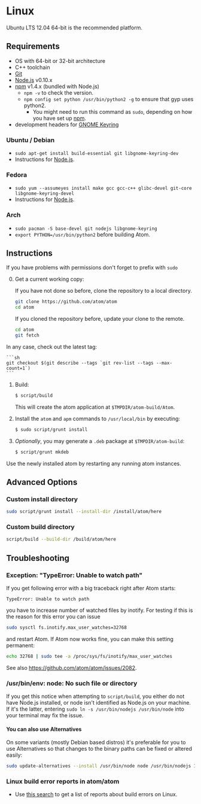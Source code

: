 # Linux

Ubuntu LTS 12.04 64-bit is the recommended platform.

## Requirements

  * OS with 64-bit or 32-bit architecture
  * C++ toolchain
  * [Git](http://git-scm.com/)
  * [Node.js](http://nodejs.org/download/) v0.10.x
  * [npm](http://www.npmjs.org/) v1.4.x (bundled with Node.js)
    * `npm -v` to check the version.
    * `npm config set python /usr/bin/python2 -g` to ensure that gyp uses python2.
      * You might need to run this command as `sudo`, depending on how you have set up [npm](https://github.com/joyent/node/wiki/Installing-Node.js-via-package-manager#ubuntu-mint-elementary-os).
  * development headers for [GNOME Keyring](https://wiki.gnome.org/Projects/GnomeKeyring)

### Ubuntu / Debian

* `sudo apt-get install build-essential git libgnome-keyring-dev`
* Instructions for  [Node.js](https://github.com/joyent/node/wiki/Installing-Node.js-via-package-manager#ubuntu-mint-elementary-os).

### Fedora

* `sudo yum --assumeyes install make gcc gcc-c++ glibc-devel git-core libgnome-keyring-devel`
* Instructions for [Node.js](https://github.com/joyent/node/wiki/Installing-Node.js-via-package-manager#fedora).

### Arch

* `sudo pacman -S base-devel git nodejs libgnome-keyring`
* `export PYTHON=/usr/bin/python2` before building Atom.

## Instructions

If you have problems with permissions don't forget to prefix with `sudo`

 0. Get a current working copy:

    If you have not done so before, clone the repository to a local directory.
    
    ```sh
    git clone https://github.com/atom/atom
    cd atom
    ```
    
    If you cloned the repository before, update your clone to the remote.
    
    ```sh
    cd atom
    git fetch
    ```
    
   In any case, check out the latest tag:
   
    ```sh    
    git checkout $(git describe --tags `git rev-list --tags --max-count=1`)
    ```
    
 1. Build:

    ```sh
    $ script/build
    ```
    This will create the atom application at `$TMPDIR/atom-build/Atom`.
 2. Install the `atom` and `apm` commands to `/usr/local/bin` by executing:

    ```sh
    $ sudo script/grunt install
    ```
 3. *Optionally*, you may generate a `.deb` package at `$TMPDIR/atom-build`:

    ```sh
    $ script/grunt mkdeb
    ```

Use the newly installed atom by restarting any running atom instances.

## Advanced Options

### Custom install directory

```sh
sudo script/grunt install --install-dir /install/atom/here
```

### Custom build directory

```sh
script/build --build-dir /build/atom/here
```

## Troubleshooting

### Exception: "TypeError: Unable to watch path"

If you get following error with a big traceback right after Atom starts:

  ```
  TypeError: Unable to watch path
  ```

you have to increase number of watched files by inotify.  For testing if
this is the reason for this error you can issue

  ```sh
  sudo sysctl fs.inotify.max_user_watches=32768
  ```

and restart Atom.  If Atom now works fine, you can make this setting permanent:

  ```sh
  echo 32768 | sudo tee -a /proc/sys/fs/inotify/max_user_watches
  ```

See also https://github.com/atom/atom/issues/2082.

### /usr/bin/env: node: No such file or directory

If you get this notice when attempting to `script/build`, you either do not
have Node.js installed, or node isn't identified as Node.js on your machine.
If it's the latter, entering `sudo ln -s /usr/bin/nodejs /usr/bin/node` into
your terminal may fix the issue.

#### You can also use Alternatives

On some variants (mostly Debian based distros) it's preferable for you to use
Alternatives so that changes to the binary paths can be fixed or altered easily:

```sh
sudo update-alternatives --install /usr/bin/node node /usr/bin/nodejs 1 --slave /usr/bin/js js /usr/bin/nodejs
```

### Linux build error reports in atom/atom
* Use [this search](https://github.com/atom/atom/search?q=label%3Abuild-error+label%3Alinux&type=Issues)
  to get a list of reports about build errors on Linux.
